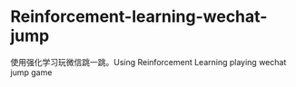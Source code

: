 # Reinforcement-learning-wechat-jump
使用强化学习玩微信跳一跳。Using Reinforcement Learning playing wechat jump game
